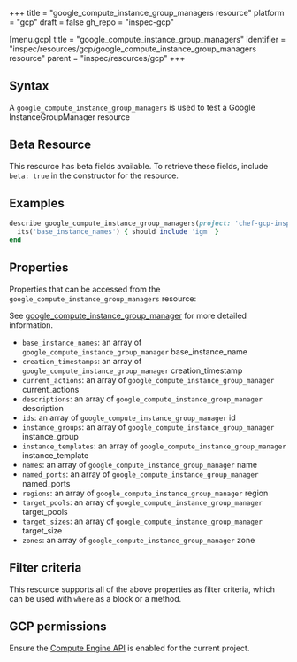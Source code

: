 +++
title = "google_compute_instance_group_managers resource"
platform = "gcp"
draft = false
gh_repo = "inspec-gcp"

[menu.gcp]
title = "google_compute_instance_group_managers"
identifier = "inspec/resources/gcp/google_compute_instance_group_managers resource"
parent = "inspec/resources/gcp"
+++

## Syntax

A `google_compute_instance_group_managers` is used to test a Google InstanceGroupManager resource


## Beta Resource
This resource has beta fields available. To retrieve these fields, include `beta: true` in the constructor for the resource.

## Examples

```ruby
describe google_compute_instance_group_managers(project: 'chef-gcp-inspec', zone: 'zone') do
  its('base_instance_names') { should include 'igm' }
end
```

## Properties

Properties that can be accessed from the `google_compute_instance_group_managers` resource:

See [google_compute_instance_group_manager](google_compute_instance_group_manager) for more detailed information.

  * `base_instance_names`: an array of `google_compute_instance_group_manager` base_instance_name
  * `creation_timestamps`: an array of `google_compute_instance_group_manager` creation_timestamp
  * `current_actions`: an array of `google_compute_instance_group_manager` current_actions
  * `descriptions`: an array of `google_compute_instance_group_manager` description
  * `ids`: an array of `google_compute_instance_group_manager` id
  * `instance_groups`: an array of `google_compute_instance_group_manager` instance_group
  * `instance_templates`: an array of `google_compute_instance_group_manager` instance_template
  * `names`: an array of `google_compute_instance_group_manager` name
  * `named_ports`: an array of `google_compute_instance_group_manager` named_ports
  * `regions`: an array of `google_compute_instance_group_manager` region
  * `target_pools`: an array of `google_compute_instance_group_manager` target_pools
  * `target_sizes`: an array of `google_compute_instance_group_manager` target_size
  * `zones`: an array of `google_compute_instance_group_manager` zone

## Filter criteria

This resource supports all of the above properties as filter criteria, which can be used
with `where` as a block or a method.

## GCP permissions

Ensure the [Compute Engine API](https://console.cloud.google.com/apis/library/compute.googleapis.com/) is enabled for the current project.
